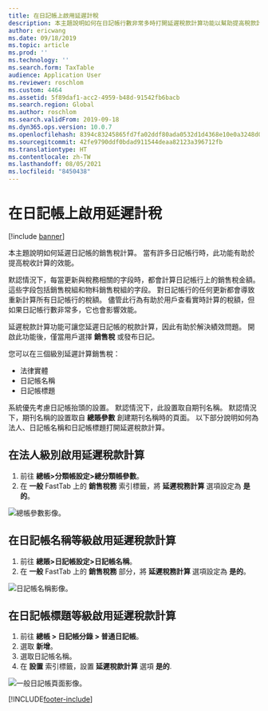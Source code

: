 ```yaml
---
title: 在日記帳上啟用延遲計稅
description: 本主題說明如何在日記帳行數非常多時打開延遲稅款計算功能以幫助提高稅款計算的效能。
author: ericwang
ms.date: 09/18/2019
ms.topic: article
ms.prod: ''
ms.technology: ''
ms.search.form: TaxTable
audience: Application User
ms.reviewer: roschlom
ms.custom: 4464
ms.assetid: 5f89daf1-acc2-4959-b48d-91542fb6bacb
ms.search.region: Global
ms.author: roschlom
ms.search.validFrom: 2019-09-18
ms.dyn365.ops.version: 10.0.7
ms.openlocfilehash: 8394c83245865fd7fa02ddf80ada0532d1d4368e10e0a3248d0f8163f8e2224d
ms.sourcegitcommit: 42fe9790ddf0bdad911544deaa82123a396712fb
ms.translationtype: HT
ms.contentlocale: zh-TW
ms.lasthandoff: 08/05/2021
ms.locfileid: "8450438"
---
```

# <a name="enable-delayed-tax-calculation-on-journals"></a>在日記帳上啟用延遲計稅
[!include [banner](../includes/banner.md)]


本主題說明如何延遲日記帳的銷售稅計算。 當有許多日記帳行時，此功能有助於提高稅收計算的效能。

默認情況下，每當更新與稅務相關的字段時，都會計算日記帳行上的銷售稅金額。 這些字段包括銷售稅組和物料銷售稅組的字段。 對日記帳行的任何更新都會導致重新計算所有日記帳行的稅額。 儘管此行為有助於用戶查看實時計算的稅額，但如果日記帳行數非常多，它也會影響效能。

延遲稅款計算功能可讓您延遲日記帳的稅款計算，因此有助於解決績效問題。 開啟此功能後，僅當用戶選擇 **銷售稅** 或發布日記。

您可以在三個級別延遲計算銷售稅：

- 法律實體
- 日記帳名稱
- 日記帳標題

系統優先考慮日記帳抬頭的設置。 默認情況下，此設置取自期刊名稱。 默認情況下，期刊名稱的設置取自 **總賬參數** 創建期刊名稱時的頁面。 以下部分說明如何為法人、日記帳名稱和日記帳標題打開延遲稅款計算。

## <a name="turn-on-delayed-tax-calculation-at-the-legal-entity-level"></a>在法人級別啟用延遲稅款計算

1. 前往 **總帳\>分類帳設定\>總分類帳參數**。
2. 在 **一般** FastTab 上的 **銷售稅務** 索引標籤，將 **延遲稅務計算** 選項設定為 **是的**。

![總帳參數影像。](media/delayed-tax-calculation-gl.png)

## <a name="turn-on-delayed-tax-calculation-at-the-journal-name-level"></a>在日記帳名稱等級啟用延遲稅款計算

1. 前往 **總賬\>日記帳設定\>日記帳名稱**。
2. 在 **一般** FastTab 上的 **銷售稅務** 部分，將 **延遲稅務計算** 選項設定為 **是的**。

![日記帳名稱影像。](media/delayed-tax-calculation-journal-name.png)

## <a name="turn-on-delayed-tax-calculation-at-the-journal-header-level"></a>在日記帳標題等級啟用延遲稅款計算

1. 前往 **總帳 \> 日記帳分錄 \> 普通日記帳**。
2. 選取 **新增**。
3. 選取日記帳名稱。
4. 在 **設置** 索引標籤，設置 **延遲稅款計算** 選項 **是的**.

![一般日記帳頁面影像。](media/delayed-tax-calculation-journal-header.png)


[!INCLUDE[footer-include](../../includes/footer-banner.md)]